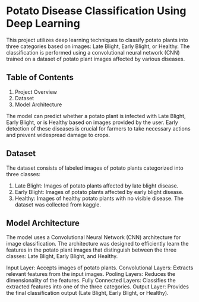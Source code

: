 # **Potato Disease Classification Using Deep Learning**
This project utilizes deep learning techniques to classify potato plants into three categories based on images: Late Blight, Early Blight, or Healthy. The classification is performed using a convolutional neural network (CNN) trained on a dataset of potato plant images affected by various diseases.

## Table of Contents
1) Project Overview
2) Dataset
3) Model Architecture

The model can predict whether a potato plant is infected with Late Blight, Early Blight, or is Healthy based on images provided by the user. Early detection of these diseases is crucial for farmers to take necessary actions and prevent widespread damage to crops.

## Dataset 
The dataset consists of labeled images of potato plants categorized into three classes:

1. Late Blight: Images of potato plants affected by late blight disease.
2. Early Blight: Images of potato plants affected by early blight disease.
3. Healthy: Images of healthy potato plants with no visible disease.
The dataset was collected from kaggle.

## Model Architecture
The model uses a Convolutional Neural Network (CNN) architecture for image classification. The architecture was designed to efficiently learn the features in the potato plant images that distinguish between the three classes: Late Blight, Early Blight, and Healthy.

Input Layer: Accepts images of potato plants.
Convolutional Layers: Extracts relevant features from the input images.
Pooling Layers: Reduces the dimensionality of the features.
Fully Connected Layers: Classifies the extracted features into one of the three categories.
Output Layer: Provides the final classification output (Late Blight, Early Blight, or Healthy).
